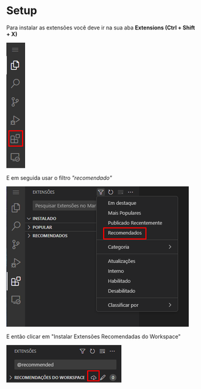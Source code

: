 # Setup

Para instalar as extensões você deve ir na sua aba **Extensions (Ctrl + Shift + X)**

![Extensions](./src/img/extensions.png)

E em seguida usar o filtro _"recomendado"_

![Recommended](./src/img/recommended.png)

E então clicar em "Instalar Extensões Recomendadas do Workspace"

![Install](./src/img/install.png)
